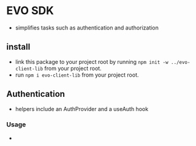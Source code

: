 # EVO SDK
- simplifies tasks such as authentication and authorization

## install
- link this package to your project root by running `npm init -w ../evo-client-lib` from your project root.
- run `npm i evo-client-lib` from your project root.

## Authentication
- helpers include an AuthProvider and a useAuth hook

### Usage
- 

